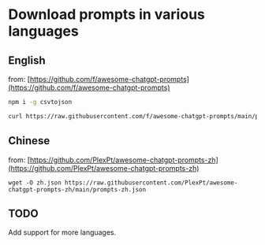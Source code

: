 # Download prompts in various languages

## English

from: [https://github.com/f/awesome-chatgpt-prompts](https://github.com/f/awesome-chatgpt-prompts)

```bash
npm i -g csvtojson

curl https://raw.githubusercontent.com/f/awesome-chatgpt-prompts/main/prompts.csv | csvtojson > en.json
```

## Chinese

from: [https://github.com/PlexPt/awesome-chatgpt-prompts-zh](https://github.com/PlexPt/awesome-chatgpt-prompts-zh)

```
wget -O zh.json https://raw.githubusercontent.com/PlexPt/awesome-chatgpt-prompts-zh/main/prompts-zh.json
```

## TODO

Add support for more languages.
